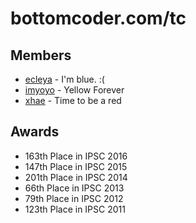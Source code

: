bottomcoder.com/tc
==
Members
--
- [ecleya](http://community.topcoder.com/tc?module=MemberProfile&cr=14892106) - I'm blue. :(
- [imyoyo](http://community.topcoder.com/tc?module=MemberProfile&cr=15001291) - Yellow Forever
- [xhae](http://community.topcoder.com/tc?module=MemberProfile&cr=22700610) - Time to be a red

Awards
--
- 163th Place in IPSC 2016
- 147th Place in IPSC 2015
- 201th Place in IPSC 2014
- 66th Place in IPSC 2013
- 79th Place in IPSC 2012
- 123th Place in IPSC 2011
